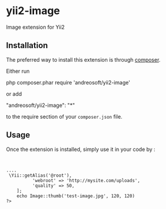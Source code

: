 # yii2-image

Image extension for Yii2

Installation
------------

The preferred way to install this extension is through [composer](http://getcomposer.org/download/).

Either run

php composer.phar require 'andreosoft/yii2-image'

or add

"andreosoft/yii2-image": "*"

to the require section of your `composer.json` file.


Usage
-----

Once the extension is installed, simply use it in your code by  :

<code>
<?php 
use andreosoft\image; 
?>
....
<?php
    $options = [
          'root' => \Yii::getAlias('@root'),
          'webroot' => 'http://mysite.com/uploads',
          'quality' => 50,
    ];
    echo Image::thumb('test-image.jpg', 120, 120)
?>
</code>